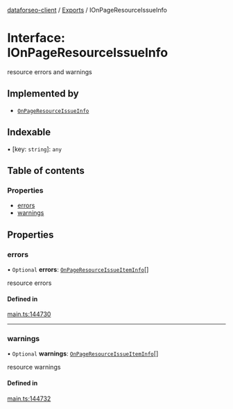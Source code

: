 [dataforseo-client](../README.md) / [Exports](../modules.md) / IOnPageResourceIssueInfo

# Interface: IOnPageResourceIssueInfo

resource errors and warnings

## Implemented by

- [`OnPageResourceIssueInfo`](../classes/OnPageResourceIssueInfo.md)

## Indexable

▪ [key: `string`]: `any`

## Table of contents

### Properties

- [errors](IOnPageResourceIssueInfo.md#errors)
- [warnings](IOnPageResourceIssueInfo.md#warnings)

## Properties

### errors

• `Optional` **errors**: [`OnPageResourceIssueItemInfo`](../classes/OnPageResourceIssueItemInfo.md)[]

resource errors

#### Defined in

[main.ts:144730](https://github.com/dataforseo/TypeScriptClient/blob/7ca1aa4/main.ts#L144730)

___

### warnings

• `Optional` **warnings**: [`OnPageResourceIssueItemInfo`](../classes/OnPageResourceIssueItemInfo.md)[]

resource warnings

#### Defined in

[main.ts:144732](https://github.com/dataforseo/TypeScriptClient/blob/7ca1aa4/main.ts#L144732)
